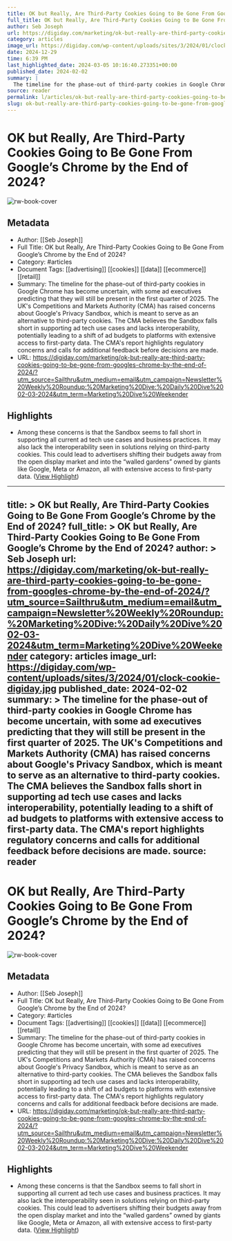 ```yaml
---
title: OK but Really, Are Third-Party Cookies Going to Be Gone From Google’s Chrome by the End of 2024?
full_title: OK but Really, Are Third-Party Cookies Going to Be Gone From Google’s Chrome by the End of 2024?
author: Seb Joseph
url: https://digiday.com/marketing/ok-but-really-are-third-party-cookies-going-to-be-gone-from-googles-chrome-by-the-end-of-2024/?utm_source=Sailthru&utm_medium=email&utm_campaign=Newsletter%20Weekly%20Roundup:%20Marketing%20Dive:%20Daily%20Dive%2002-03-2024&utm_term=Marketing%20Dive%20Weekender
category: articles
image_url: https://digiday.com/wp-content/uploads/sites/3/2024/01/clock-cookie-digiday.jpg
date: 2024-12-29
time: 6:39 PM
last_highlighted_date: 2024-03-05 10:16:40.273351+00:00
published_date: 2024-02-02
summary: |
  The timeline for the phase-out of third-party cookies in Google Chrome has become uncertain, with some ad executives predicting that they will still be present in the first quarter of 2025. The UK's Competitions and Markets Authority (CMA) has raised concerns about Google's Privacy Sandbox, which is meant to serve as an alternative to third-party cookies. The CMA believes the Sandbox falls short in supporting ad tech use cases and lacks interoperability, potentially leading to a shift of ad budgets to platforms with extensive access to first-party data. The CMA's report highlights regulatory concerns and calls for additional feedback before decisions are made.
source: reader
permalink: l/articles/ok-but-really-are-third-party-cookies-going-to-be-gone-from-google-s-chrome-by-the-end-of-2024
slug: ok-but-really-are-third-party-cookies-going-to-be-gone-from-google-s-chrome-by-the-end-of-2024
---
```

# OK but Really, Are Third-Party Cookies Going to Be Gone From Google’s Chrome by the End of 2024?

![rw-book-cover](https://digiday.com/wp-content/uploads/sites/3/2024/01/clock-cookie-digiday.jpg)

## Metadata
- Author: [[Seb Joseph]]
- Full Title: OK but Really, Are Third-Party Cookies Going to Be Gone From Google’s Chrome by the End of 2024?
- Category: #articles
- Document Tags: [[advertising]] [[cookies]] [[data]] [[ecommerce]] [[retail]] 
- Summary: The timeline for the phase-out of third-party cookies in Google Chrome has become uncertain, with some ad executives predicting that they will still be present in the first quarter of 2025. The UK's Competitions and Markets Authority (CMA) has raised concerns about Google's Privacy Sandbox, which is meant to serve as an alternative to third-party cookies. The CMA believes the Sandbox falls short in supporting ad tech use cases and lacks interoperability, potentially leading to a shift of ad budgets to platforms with extensive access to first-party data. The CMA's report highlights regulatory concerns and calls for additional feedback before decisions are made.
- URL: https://digiday.com/marketing/ok-but-really-are-third-party-cookies-going-to-be-gone-from-googles-chrome-by-the-end-of-2024/?utm_source=Sailthru&utm_medium=email&utm_campaign=Newsletter%20Weekly%20Roundup:%20Marketing%20Dive:%20Daily%20Dive%2002-03-2024&utm_term=Marketing%20Dive%20Weekender

## Highlights
- Among these concerns is that the Sandbox seems to fall short in supporting all current ad tech use cases and business practices. It may also lack the interoperability seen in solutions relying on third-party cookies. This could lead to advertisers shifting their budgets away from the open display market and into the “walled gardens” owned by giants like Google, Meta or Amazon, all with extensive access to first-party data. ([View Highlight](https://read.readwise.io/read/01hr71v1p0dqm6pay1y6grrgtk))


---
title: >
  OK but Really, Are Third-Party Cookies Going to Be Gone From Google’s Chrome by the End of 2024?
full_title: >
  OK but Really, Are Third-Party Cookies Going to Be Gone From Google’s Chrome by the End of 2024?
author: >
  Seb Joseph
url: https://digiday.com/marketing/ok-but-really-are-third-party-cookies-going-to-be-gone-from-googles-chrome-by-the-end-of-2024/?utm_source=Sailthru&utm_medium=email&utm_campaign=Newsletter%20Weekly%20Roundup:%20Marketing%20Dive:%20Daily%20Dive%2002-03-2024&utm_term=Marketing%20Dive%20Weekender
category: articles
image_url: https://digiday.com/wp-content/uploads/sites/3/2024/01/clock-cookie-digiday.jpg
published_date: 2024-02-02
summary: >
  The timeline for the phase-out of third-party cookies in Google Chrome has become uncertain, with some ad executives predicting that they will still be present in the first quarter of 2025. The UK's Competitions and Markets Authority (CMA) has raised concerns about Google's Privacy Sandbox, which is meant to serve as an alternative to third-party cookies. The CMA believes the Sandbox falls short in supporting ad tech use cases and lacks interoperability, potentially leading to a shift of ad budgets to platforms with extensive access to first-party data. The CMA's report highlights regulatory concerns and calls for additional feedback before decisions are made.
source: reader
---
# OK but Really, Are Third-Party Cookies Going to Be Gone From Google’s Chrome by the End of 2024?

![rw-book-cover](https://digiday.com/wp-content/uploads/sites/3/2024/01/clock-cookie-digiday.jpg)

## Metadata
- Author: [[Seb Joseph]]
- Full Title: OK but Really, Are Third-Party Cookies Going to Be Gone From Google’s Chrome by the End of 2024?
- Category: #articles
- Document Tags: [[advertising]] [[cookies]] [[data]] [[ecommerce]] [[retail]] 
- Summary: The timeline for the phase-out of third-party cookies in Google Chrome has become uncertain, with some ad executives predicting that they will still be present in the first quarter of 2025. The UK's Competitions and Markets Authority (CMA) has raised concerns about Google's Privacy Sandbox, which is meant to serve as an alternative to third-party cookies. The CMA believes the Sandbox falls short in supporting ad tech use cases and lacks interoperability, potentially leading to a shift of ad budgets to platforms with extensive access to first-party data. The CMA's report highlights regulatory concerns and calls for additional feedback before decisions are made.
- URL: https://digiday.com/marketing/ok-but-really-are-third-party-cookies-going-to-be-gone-from-googles-chrome-by-the-end-of-2024/?utm_source=Sailthru&utm_medium=email&utm_campaign=Newsletter%20Weekly%20Roundup:%20Marketing%20Dive:%20Daily%20Dive%2002-03-2024&utm_term=Marketing%20Dive%20Weekender

## Highlights
- Among these concerns is that the Sandbox seems to fall short in supporting all current ad tech use cases and business practices. It may also lack the interoperability seen in solutions relying on third-party cookies. This could lead to advertisers shifting their budgets away from the open display market and into the “walled gardens” owned by giants like Google, Meta or Amazon, all with extensive access to first-party data. ([View Highlight](https://read.readwise.io/read/01hr71v1p0dqm6pay1y6grrgtk))


